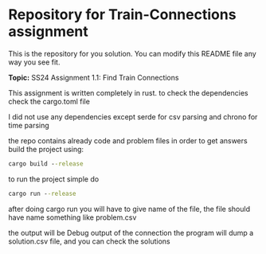 # Repository for Train-Connections assignment
This is the repository for you solution. You can modify this README file any way you see fit.

**Topic:** SS24 Assignment 1.1: Find Train Connections

This assignment is written completely in rust. to check the dependencies check the cargo.toml file

I did not use any dependencies except serde for csv parsing and chrono for time parsing

the repo contains already code and problem files in order to get answers build the project using:

````cmd
cargo build --release
````

to run the project simple do 
````cmd
cargo run --release
````
after doing cargo run you will have to give name of the file, the file should have name something like problem.csv

the output will be Debug output of the connection the program will dump a solution.csv file, and you can check the solutions




